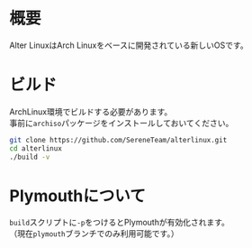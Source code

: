 # 概要
Alter LinuxはArch Linuxをベースに開発されている新しいOSです。  

# ビルド
ArchLinux環境でビルドする必要があります。  
事前に`archiso`パッケージをインストールしておいてください。

```bash
git clone https://github.com/SereneTeam/alterlinux.git
cd alterlinux
./build -v
```

# Plymouthについて
`build`スクリプトに`-p`をつけるとPlymouthが有効化されます。  
（現在`plymouth`ブランチでのみ利用可能です。）